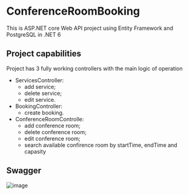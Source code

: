 # ConferenceRoomBooking
This is ASP.NET core Web API project using Entity Framework and PostgreSQL in .NET 6

## Project capabilities
Project has 3 fully working controllers with the main logic of operation
- ServicesController:
  - add service;
  - delete service;
  - edit service.
- BookingController:
  - create booking.
- ConferenceRoomControlle:
  - add conference room;
  - delete conference room;
  - edit conference room;
  - search available confirence room by startTime, endTime and capasity

## Swagger
![image](https://github.com/user-attachments/assets/5add2ace-b5b7-4119-95c8-bcb929c9ef6f)
